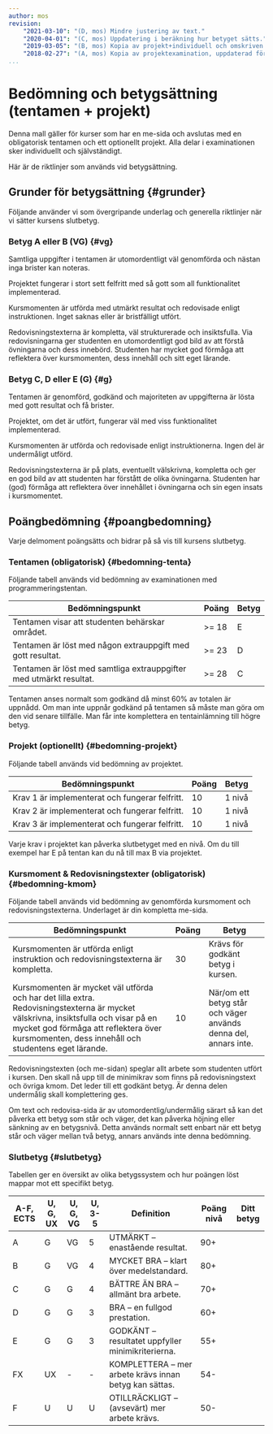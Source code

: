 ```yaml
---
author: mos
revision:
    "2021-03-10": "(D, mos) Mindre justering av text."
    "2020-04-01": "(C, mos) Uppdatering i beräkning hur betyget sätts."
    "2019-03-05": "(B, mos) Kopia av projekt+individuell och omskriven för tentamen+projekt individuellt."
    "2018-02-27": "(A, mos) Kopia av projektexamination, uppdaterad för projektexamination plus individuell examination."
...
```

Bedömning och betygsättning (tentamen + projekt)
==================================

Denna mall gäller för kurser som har en me-sida och avslutas med en obligatorisk tentamen och ett optionellt projekt. Alla delar i examinationen sker individuellt och självständigt.

Här är de riktlinjer som används vid betygsättning.



Grunder för betygsättning {#grunder}
-------------------------

Följande använder vi som övergripande underlag och generella riktlinjer när vi sätter kursens slutbetyg.



### Betyg A eller B (VG) {#vg}

Samtliga uppgifter i tentamen är utomordentligt väl genomförda och nästan inga brister kan noteras.

Projektet fungerar i stort sett felfritt med så gott som all funktionalitet implementerad.

Kursmomenten är utförda med utmärkt resultat och redovisade enligt instruktionen. Inget saknas eller är bristfälligt utfört.

Redovisningstexterna är kompletta, väl strukturerade och insiktsfulla. Via redovisningarna ger studenten en utomordentligt god bild av att förstå övningarna och dess innebörd. Studenten har mycket god förmåga att reflektera över kursmomenten, dess innehåll och sitt eget lärande.



### Betyg C, D eller E (G) {#g}

Tentamen är genomförd, godkänd och majoriteten av uppgifterna är lösta med gott resultat och få brister.

Projektet, om det är utfört, fungerar väl med viss funktionalitet implementerad.

Kursmomenten är utförda och redovisade enligt instruktionerna. Ingen del är undermåligt utförd.

Redovisningstexterna är på plats, eventuellt välskrivna, kompletta och ger en god bild av att studenten har förstått de olika övningarna. Studenten har (god) förmåga att reflektera över innehållet i övningarna och sin egen insats i kursmomentet.



Poängbedömning {#poangbedomning}
--------------------------------

Varje delmoment poängsätts och bidrar på så vis till kursens slutbetyg.



### Tentamen (obligatorisk) {#bedomning-tenta}

Följande tabell används vid bedömning av examinationen med programmeringstentan.

| Bedömningspunkt | Poäng | Betyg |
|-----------------|-------|-----------|
| Tentamen visar att studenten behärskar området. | >= 18 | E |
| Tentamen är löst med någon extrauppgift med gott resultat. | >= 23 | D |
| Tentamen är löst med samtliga extrauppgifter med utmärkt resultat. | >= 28 | C |

Tentamen anses normalt som godkänd då minst 60% av totalen är uppnådd. Om man inte uppnår godkänd på tentamen så måste man göra om den vid senare tillfälle. Man får inte komplettera en tentainlämning till högre betyg.



### Projekt (optionellt) {#bedomning-projekt}

Följande tabell används vid bedömning av projektet.

| Bedömningspunkt | Poäng | Betyg |
|-----------------|-------|-----------|
| Krav 1 är implementerat och fungerar felfritt. | 10 | 1 nivå |
| Krav 2 är implementerat och fungerar felfritt. | 10 | 1 nivå |
| Krav 3 är implementerat och fungerar felfritt. | 10 | 1 nivå |

Varje krav i projektet kan påverka slutbetyget med en nivå. Om du till exempel har E på tentan kan du nå till max B via projektet.



### Kursmoment & Redovisningstexter (obligatorisk) {#bedomning-kmom}

Följande tabell används vid bedömning av genomförda kursmoment och redovisningstexterna. Underlaget är din kompletta me-sida.

| Bedömningspunkt | Poäng | Betyg |
|-----------------|-------|-----------|
| Kursmomenten är utförda enligt instruktion och redovisningstexterna är kompletta. | 30 | Krävs för godkänt betyg i kursen. |
| Kursmomenten är mycket väl utförda och har det lilla extra. Redovisningstexterna är mycket välskrivna, insiktsfulla och visar på en mycket god förmåga att reflektera över kursmomenten, dess innehåll och studentens eget lärande. | 10 | När/om ett betyg står och väger används denna del, annars inte. |

Redovisningstexten (och me-sidan) speglar allt arbete som studenten utfört i kursen. Den skall nå upp till de minimikrav som finns på redovisningstext och övriga kmom. Det leder till ett godkänt betyg. Är denna delen undermålig skall komplettering ges.

Om text och redovisa-sida är av utomordentlig/undermålig särart så kan det påverka ett betyg som står och väger, det kan påverka höjning eller sänkning av en betygsnivå. Detta används normalt sett enbart när ett betyg står och väger mellan två betyg, annars används inte denna bedömning.



### Slutbetyg {#slutbetyg}

Tabellen ger en översikt av olika betygssystem och hur poängen löst mappar mot ett specifikt betyg.

| A-F, ECTS | U, G, UX | U, G, VG | U, 3-5 | Definition | Poäng nivå | Ditt betyg |
|------|-| ----------|--------|------------|------------|------------|
| A | G | VG | 5 | UTMÄRKT – enastående resultat. | 90+ | |
| B | G | VG | 4 | MYCKET BRA – klart över medelstandard. | 80+ |
| C | G | G | 4 | BÄTTRE ÄN BRA – allmänt bra arbete. | 70+ |
| D | G | G | 3 | BRA – en fullgod prestation. | 60+ |
| E | G | G | 3 | GODKÄNT – resultatet uppfyller minimikriterierna. | 55+ |
| FX | UX | - | - | KOMPLETTERA – mer arbete krävs innan betyg kan sättas. | 54- |
| F | U | U | U | OTILLRÄCKLIGT – (avsevärt) mer arbete krävs. | 50- |
